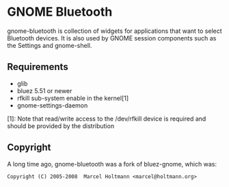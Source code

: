 # GNOME Bluetooth


gnome-bluetooth is collection of widgets for applications that want
to select Bluetooth devices. It is also used by GNOME session
components such as the Settings and gnome-shell.

Requirements
------------

- glib
- bluez 5.51 or newer
- rfkill sub-system enable in the kernel[1]
- gnome-settings-daemon

[1]: Note that read/write access to the /dev/rfkill device is
required and should be provided by the distribution

Copyright
---------

A long time ago, gnome-bluetooth was a fork of bluez-gnome,
which was:

`Copyright (C) 2005-2008  Marcel Holtmann <marcel@holtmann.org>`